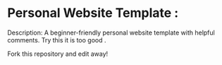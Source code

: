# Personal Website Template :

Description: A beginner-friendly personal website template with helpful comments. Try this it is too good .

Fork this repository and edit away!
